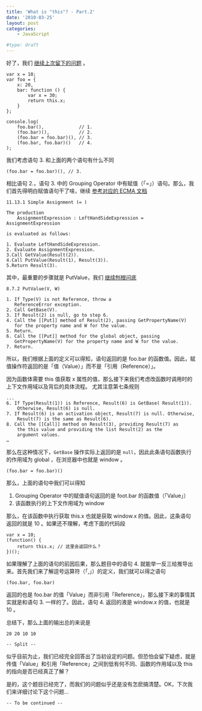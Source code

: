 ```yaml
---
title: 'What is "this"? - Part.2'
date: '2010-03-25'
layout: post
categories:
    - JavaScript

#type: draft
---
```


好了，我们 [继续上次留下的问题]({{site.urls}}/posts/3018/) 。

```
var x = 10;
var foo = {
    x: 20,
    bar: function () {
        var x = 30;
        return this.x;
    }
};

console.log(
    foo.bar(),             // 1.
    (foo.bar)(),           // 2.
    (foo.bar = foo.bar)(), // 3.
    (foo.bar, foo.bar)()   // 4.
);
```

我们考虑语句 3. 和上面的两个语句有什么不同

    (foo.bar = foo.bar)(), // 3.

相比语句 2.，语句 3. 中的 Grouping Operator 中有赋值（「=」）语句。那么，我们首先得明白赋值语句干了啥，继续 [参考对应的 ECMA 文档](http://bclary.com/2004/11/07/#a-11.1.6) 

```
11.13.1 Simple Assignment (= )

The production 
    AssignmentExpression : LeftHandSideExpression = AssignmentExpression 

is evaluated as follows:

1. Evaluate LeftHandSideExpression.
2. Evaluate AssignmentExpression.
3.Call GetValue(Result(2)).
4.Call PutValue(Result(1), Result(3)).
5.Return Result(3).
```

其中，最重要的步骤就是 PutValue，我们 [继续刨根问底](http://bclary.com/2004/11/07/#a-8.7.2) 

```
8.7.2 PutValue(V, W)

1. If Type(V) is not Reference, throw a 
   ReferenceError exception.
2. Call GetBase(V).
3. If Result(2) is null, go to step 6.
4. Call the [[Put]] method of Result(2), passing GetPropertyName(V) 
   for the property name and W for the value.
5. Return.
6. Call the [[Put]] method for the global object, passing 
   GetPropertyName(V) for the property name and W for the value.
7. Return.
```

所以，我们根据上面的定义可以得知，语句返回的是 foo.bar 的函数值。因此，赋值操作符返回的是「值（Value）」而不是「引用（Reference）」。

因为函数体需要 this 值获取 x 属性的值，那么接下来我们考虑改函数时调用时的上下文作用域以及背后的具体流程。 尤其注意第七条规则

```
...
6. If Type(Result(1)) is Reference, Result(6) is GetBase( Result(1)). 
    Otherwise, Result(6) is null.
7. If Result(6) is an activation object, Result(7) is null. Otherwise,
    Result(7) is the same as Result(6).
8. Call the [[Call]] method on Result(3), providing Result(7) as 
    the this value and providing the list Result(2) as the 
    argument values.
…
```

那么在这种情况下，`GetBase` 操作实际上返回的是 `null`，因此此条语句函数执行的作用域为 global ，在浏览器中也就是 window 。

    (foo.bar = foo.bar)()

那么，上面的语句中我们可以得知

1. Grouping Operator 中的赋值语句返回的是 foot.bar 的函数值（「Value」）
2. 该函数执行的上下文作用域为 window

那么，在该函数中执行获取 this.x 也就是获取 window.x 的值。因此，这条语句返回的就是 10 。如果还不理解，考虑下面的代码段

```
var x = 10;
(function() {
    return this.x; // 这里会返回什么？
})();
```

如果理解了上面的语句的前因后果，那么题目中的语句 4. 就能举一反三给推导出来。首先我们来了解逗号运算符（「,」）的定义，我们就可以得之语句

    (foo.bar, foo.bar)

返回的也是 foo.bar 的值「Value」而非引用「Reference」，那么接下来的事情其实就是和语句 3. 一样的了。因此，语句 4. 返回的液是 window.x 的值，也就是 10 。

总结下，那么上面的输出总的来说是

    20 20 10 10

`-- Split --`

似乎目前为止，我们已经完全回答出了当初设定的问题。但恐怕会留下疑虑，就是传值「Value」和引用「Reference」之间到低有何不同、函数的作用域以及 this 的指向是否已经真正了解？

是的，这个题目已经完了，而我们的问题似乎还是没有怎麽搞清楚。OK，下次我们来详细讨论下这个问题…

`-- To be continued --`
